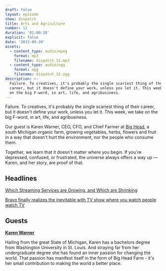 ```yaml
---
draft: false
layout: episode
show: dispatch
title: Arts and Agriculture
number: 12
duration: '01:00:38'
explicit: false
date: '2013-09-20'
assets:
  - content_type: audio/mpeg
    format: mp3
    filename: dispatch_12.mp3
  - content_type: audio/ogg
    format: ogg
    filename: dispatch_12.ogg
description: >-
  Failure. To creatives, it's probably the single scariest thing of their
  career, but it doesn't define your work, unless you let it. This week, we take
  on the big F-word, in art, life, and agribusiness.
---
```

Failure. To creatives, it's probably the single scariest thing of their career, but it doesn't define your work, unless you let it. This week, we take on the big F-word, in art, life, and agribusiness.

Our guest is Karen Warner, CEO, CFO, and Chief Farmer at [Big Head](http://www.bigheadfarm.com), a south Michigan organic farm, growing vegetables, herbs, flowers and fruit in a way that doesn't hurt the environment, nor the people who consume them.

Together, we learn that it doesn't matter where you begin. If you're depressed, confused, or frustrated, the universe always offers a way up &mdash; Karen, and her story, are proof of that.

## Headlines

[Which Streaming Services are Growing, and Which are Shrinking](http://musicmachinery.com/2013/09/08/which-music-services-are-growing-which-are-shrinking)

[Bravo finally realizes the inevitable with TV show where you watch people watch TV](http://www.avclub.com/articles/bravo-finally-realizes-the-inevitable-with-tv-show,102808)

## Guests

[**Karen Warner**](http://www.bigheadfarm.com)

Hailing from the great State of Michigan, Karen has a bachelors degree from Washington University in St. Louis. And straying far from her undergraduate degree she has found an inner passion for changing the world. That passion has manifest itself in the form of Big Head Farm - it's her small contribution to making the world a better place.